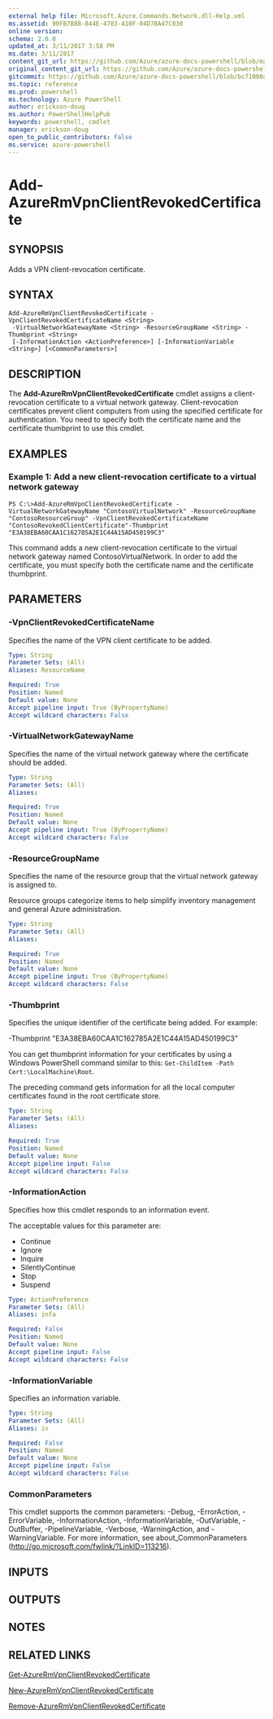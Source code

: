 ```yaml
---
external help file: Microsoft.Azure.Commands.Network.dll-Help.xml
ms.assetid: 90FB7B88-844E-4783-A10F-04D7BA47C030
online version: 
schema: 2.0.0
updated_at: 3/11/2017 3:58 PM
ms.date: 3/11/2017
content_git_url: https://github.com/Azure/azure-docs-powershell/blob/master/azureps-cmdlets-docs/ResourceManager/AzureRM.Network/v3.5.0/Add-AzureRmVpnClientRevokedCertificate.md
original_content_git_url: https://github.com/Azure/azure-docs-powershell/blob/master/azureps-cmdlets-docs/ResourceManager/AzureRM.Network/v3.5.0/Add-AzureRmVpnClientRevokedCertificate.md
gitcommit: https://github.com/Azure/azure-docs-powershell/blob/bc71000aa3c7f754b95442dcc415a7324626a15c/azureps-cmdlets-docs/ResourceManager/AzureRM.Network/v3.5.0/Add-AzureRmVpnClientRevokedCertificate.md
ms.topic: reference
ms.prod: powershell
ms.technology: Azure PowerShell
author: erickson-doug
ms.author: PowerShellHelpPub
keywords: powershell, cmdlet
manager: erickson-doug
open_to_public_contributors: False
ms.service: azure-powershell
---
```


# Add-AzureRmVpnClientRevokedCertificate

## SYNOPSIS
Adds a VPN client-revocation certificate.

## SYNTAX

```
Add-AzureRmVpnClientRevokedCertificate -VpnClientRevokedCertificateName <String>
 -VirtualNetworkGatewayName <String> -ResourceGroupName <String> -Thumbprint <String>
 [-InformationAction <ActionPreference>] [-InformationVariable <String>] [<CommonParameters>]
```

## DESCRIPTION
The **Add-AzureRmVpnClientRevokedCertificate** cmdlet assigns a client-revocation certificate to a virtual network gateway.
Client-revocation certificates prevent client computers from using the specified certificate for authentication.
You need to specify both the certificate name and the certificate thumbprint to use this cmdlet.

## EXAMPLES

### Example 1: Add a new client-revocation certificate to a virtual network gateway
```
PS C:\>Add-AzureRmVpnClientRevokedCertificate -VirtualNetworkGatewayName "ContosoVirtualNetwork" -ResourceGroupName "ContosoResourceGroup" -VpnClientRevokedCertificateName "ContosoRevokedClientCertificate"-Thumbprint "E3A38EBA60CAA1C162785A2E1C44A15AD450199C3"
```

This command adds a new client-revocation certificate to the virtual network gateway named ContosoVirtualNetwork.
In order to add the certificate, you must specify both the certificate name and the certificate thumbprint.

## PARAMETERS

### -VpnClientRevokedCertificateName
Specifies the name of the VPN client certificate to be added.

```yaml
Type: String
Parameter Sets: (All)
Aliases: ResourceName

Required: True
Position: Named
Default value: None
Accept pipeline input: True (ByPropertyName)
Accept wildcard characters: False
```

### -VirtualNetworkGatewayName
Specifies the name of the virtual network gateway where the certificate should be added.

```yaml
Type: String
Parameter Sets: (All)
Aliases: 

Required: True
Position: Named
Default value: None
Accept pipeline input: True (ByPropertyName)
Accept wildcard characters: False
```

### -ResourceGroupName
Specifies the name of the resource group that the virtual network gateway is assigned to.

Resource groups categorize items to help simplify inventory management and general Azure administration.

```yaml
Type: String
Parameter Sets: (All)
Aliases: 

Required: True
Position: Named
Default value: None
Accept pipeline input: True (ByPropertyName)
Accept wildcard characters: False
```

### -Thumbprint
Specifies the unique identifier of the certificate being added.
For example:

-Thumbprint "E3A38EBA60CAA1C162785A2E1C44A15AD450199C3"

You can get thumbprint information for your certificates by using a Windows PowerShell command similar to this: `Get-ChildItem -Path Cert:\LocalMachine\Root`.

The preceding command gets information for all the local computer certificates found in the root certificate store.

```yaml
Type: String
Parameter Sets: (All)
Aliases: 

Required: True
Position: Named
Default value: None
Accept pipeline input: False
Accept wildcard characters: False
```

### -InformationAction
Specifies how this cmdlet responds to an information event.

The acceptable values for this parameter are:

- Continue
- Ignore
- Inquire
- SilentlyContinue
- Stop
- Suspend

```yaml
Type: ActionPreference
Parameter Sets: (All)
Aliases: infa

Required: False
Position: Named
Default value: None
Accept pipeline input: False
Accept wildcard characters: False
```

### -InformationVariable
Specifies an information variable.

```yaml
Type: String
Parameter Sets: (All)
Aliases: iv

Required: False
Position: Named
Default value: None
Accept pipeline input: False
Accept wildcard characters: False
```

### CommonParameters
This cmdlet supports the common parameters: -Debug, -ErrorAction, -ErrorVariable, -InformationAction, -InformationVariable, -OutVariable, -OutBuffer, -PipelineVariable, -Verbose, -WarningAction, and -WarningVariable. For more information, see about_CommonParameters (http://go.microsoft.com/fwlink/?LinkID=113216).

## INPUTS

## OUTPUTS

## NOTES

## RELATED LINKS

[Get-AzureRmVpnClientRevokedCertificate](xref:ResourceManager/AzureRM.Network/v3.5.0/Get-AzureRmVpnClientRevokedCertificate.md)

[New-AzureRmVpnClientRevokedCertificate](xref:ResourceManager/AzureRM.Network/v3.5.0/New-AzureRmVpnClientRevokedCertificate.md)

[Remove-AzureRmVpnClientRevokedCertificate](xref:ResourceManager/AzureRM.Network/v3.5.0/Remove-AzureRmVpnClientRevokedCertificate.md)



